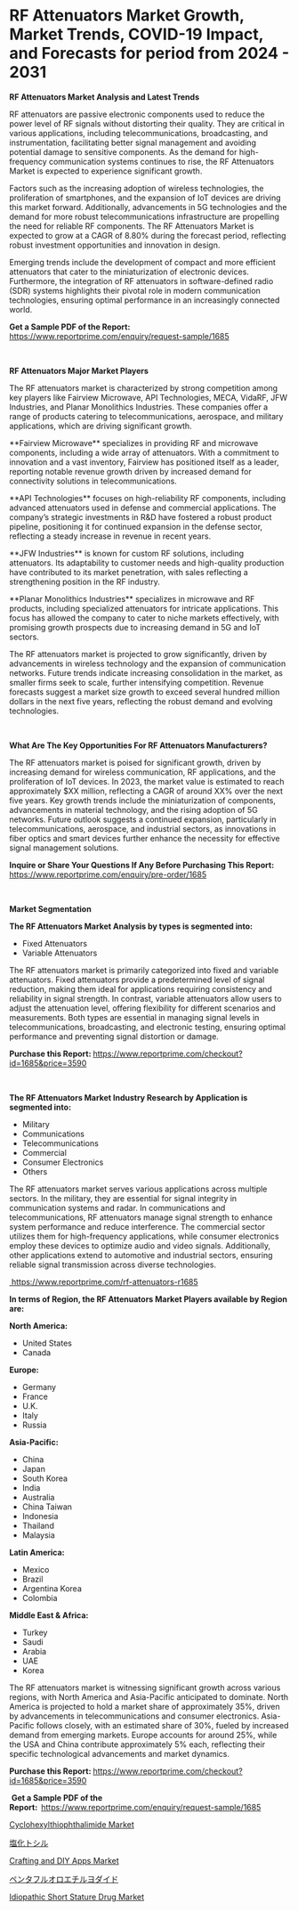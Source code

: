 <p><h1>RF Attenuators Market Growth, Market Trends, COVID-19 Impact, and Forecasts for period from 2024 - 2031</h1></p><p><strong>RF Attenuators Market Analysis and Latest Trends</strong></p>
<p><p>RF attenuators are passive electronic components used to reduce the power level of RF signals without distorting their quality. They are critical in various applications, including telecommunications, broadcasting, and instrumentation, facilitating better signal management and avoiding potential damage to sensitive components. As the demand for high-frequency communication systems continues to rise, the RF Attenuators Market is expected to experience significant growth.</p><p>Factors such as the increasing adoption of wireless technologies, the proliferation of smartphones, and the expansion of IoT devices are driving this market forward. Additionally, advancements in 5G technologies and the demand for more robust telecommunications infrastructure are propelling the need for reliable RF components. The RF Attenuators Market is expected to grow at a CAGR of 8.80% during the forecast period, reflecting robust investment opportunities and innovation in design. </p><p>Emerging trends include the development of compact and more efficient attenuators that cater to the miniaturization of electronic devices. Furthermore, the integration of RF attenuators in software-defined radio (SDR) systems highlights their pivotal role in modern communication technologies, ensuring optimal performance in an increasingly connected world.</p></p>
<p><strong>Get a Sample PDF of the Report:&nbsp;</strong> <a href="https://www.reportprime.com/enquiry/request-sample/1685">https://www.reportprime.com/enquiry/request-sample/1685</a></p>
<p>&nbsp;</p>
<p><strong>RF Attenuators Major Market Players</strong></p>
<p><p>The RF attenuators market is characterized by strong competition among key players like Fairview Microwave, API Technologies, MECA, VidaRF, JFW Industries, and Planar Monolithics Industries. These companies offer a range of products catering to telecommunications, aerospace, and military applications, which are driving significant growth.</p><p>**Fairview Microwave** specializes in providing RF and microwave components, including a wide array of attenuators. With a commitment to innovation and a vast inventory, Fairview has positioned itself as a leader, reporting notable revenue growth driven by increased demand for connectivity solutions in telecommunications.</p><p>**API Technologies** focuses on high-reliability RF components, including advanced attenuators used in defense and commercial applications. The company’s strategic investments in R&D have fostered a robust product pipeline, positioning it for continued expansion in the defense sector, reflecting a steady increase in revenue in recent years.</p><p>**JFW Industries** is known for custom RF solutions, including attenuators. Its adaptability to customer needs and high-quality production have contributed to its market penetration, with sales reflecting a strengthening position in the RF industry.</p><p>**Planar Monolithics Industries** specializes in microwave and RF products, including specialized attenuators for intricate applications. This focus has allowed the company to cater to niche markets effectively, with promising growth prospects due to increasing demand in 5G and IoT sectors.</p><p>The RF attenuators market is projected to grow significantly, driven by advancements in wireless technology and the expansion of communication networks. Future trends indicate increasing consolidation in the market, as smaller firms seek to scale, further intensifying competition. Revenue forecasts suggest a market size growth to exceed several hundred million dollars in the next five years, reflecting the robust demand and evolving technologies.</p></p>
<p>&nbsp;</p>
<p><strong>What Are The Key Opportunities For RF Attenuators Manufacturers?</strong></p>
<p><p>The RF attenuators market is poised for significant growth, driven by increasing demand for wireless communication, RF applications, and the proliferation of IoT devices. In 2023, the market value is estimated to reach approximately $XX million, reflecting a CAGR of around XX% over the next five years. Key growth trends include the miniaturization of components, advancements in material technology, and the rising adoption of 5G networks. Future outlook suggests a continued expansion, particularly in telecommunications, aerospace, and industrial sectors, as innovations in fiber optics and smart devices further enhance the necessity for effective signal management solutions.</p></p>
<p><strong>Inquire or Share Your Questions If Any Before Purchasing This Report:</strong> <a href="https://www.reportprime.com/enquiry/pre-order/1685">https://www.reportprime.com/enquiry/pre-order/1685</a></p>
<p>&nbsp;</p>
<p><strong>Market Segmentation</strong></p>
<p><strong>The RF Attenuators Market Analysis by types is segmented into:</strong></p>
<p><ul><li>Fixed Attenuators</li><li>Variable Attenuators</li></ul></p>
<p><p>The RF attenuators market is primarily categorized into fixed and variable attenuators. Fixed attenuators provide a predetermined level of signal reduction, making them ideal for applications requiring consistency and reliability in signal strength. In contrast, variable attenuators allow users to adjust the attenuation level, offering flexibility for different scenarios and measurements. Both types are essential in managing signal levels in telecommunications, broadcasting, and electronic testing, ensuring optimal performance and preventing signal distortion or damage.</p></p>
<p><strong>Purchase this Report:&nbsp;</strong><a href="https://www.reportprime.com/checkout?id=1685&price=3590">https://www.reportprime.com/checkout?id=1685&price=3590</a></p>
<p>&nbsp;</p>
<p><strong>The RF Attenuators Market Industry Research by Application is segmented into:</strong></p>
<p><ul><li>Military</li><li>Communications</li><li>Telecommunications</li><li>Commercial</li><li>Consumer Electronics</li><li>Others</li></ul></p>
<p><p>The RF attenuators market serves various applications across multiple sectors. In the military, they are essential for signal integrity in communication systems and radar. In communications and telecommunications, RF attenuators manage signal strength to enhance system performance and reduce interference. The commercial sector utilizes them for high-frequency applications, while consumer electronics employ these devices to optimize audio and video signals. Additionally, other applications extend to automotive and industrial sectors, ensuring reliable signal transmission across diverse technologies.</p></p>
<p><a href="https://www.reportprime.com/rf-attenuators-r1685">&nbsp;https://www.reportprime.com/rf-attenuators-r1685</a></p>
<p><strong>In terms of Region, the RF Attenuators Market Players available by Region are:</strong></p>
<p>
    <p> <strong> North America: </strong>
        <ul>
            <li>United States</li>
            <li>Canada</li>
        </ul>
        </p> 
    <p> <strong> Europe: </strong>
        <ul>
            <li>Germany</li>
            <li>France</li>
            <li>U.K.</li>
            <li>Italy</li>
            <li>Russia</li>
        </ul>
        </p> 
    <p> <strong> Asia-Pacific: </strong>
        <ul>
            <li>China</li>
            <li>Japan</li>
            <li>South Korea</li>
            <li>India</li>
            <li>Australia</li>
            <li>China Taiwan</li>
            <li>Indonesia</li>
            <li>Thailand</li>
            <li>Malaysia</li>
        </ul>
        </p> 
    <p> <strong> Latin America: </strong>
        <ul>
            <li>Mexico</li>
            <li>Brazil</li>
            <li>Argentina Korea</li>
            <li>Colombia</li>
        </ul>
        </p> 
    <p> <strong> Middle East & Africa: </strong>
        <ul>
            <li>Turkey</li>
            <li>Saudi</li>
            <li>Arabia</li>
            <li>UAE</li>
            <li>Korea</li>
        </ul>
    </p>
    </p>
<p><p>The RF attenuators market is witnessing significant growth across various regions, with North America and Asia-Pacific anticipated to dominate. North America is projected to hold a market share of approximately 35%, driven by advancements in telecommunications and consumer electronics. Asia-Pacific follows closely, with an estimated share of 30%, fueled by increased demand from emerging markets. Europe accounts for around 25%, while the USA and China contribute approximately 5% each, reflecting their specific technological advancements and market dynamics.</p></p>
<p><strong>Purchase this Report: </strong><a href="https://www.reportprime.com/checkout?id=1685&price=3590">https://www.reportprime.com/checkout?id=1685&price=3590</a></p>
<p>&nbsp;<strong>Get a Sample PDF of the Report:&nbsp;&nbsp;</strong><a href="https://www.reportprime.com/enquiry/request-sample/1685">https://www.reportprime.com/enquiry/request-sample/1685</a></p>
<p><strong></strong></p>
<p><p><a href="https://www.linkedin.com/pulse/cyclohexylthiophthalimide-market-research-report-forecast-growth-jvvnc?trackingId=Bt6hBsVZT5i4c8uxz8PUcA%3D%3D">Cyclohexylthiophthalimide Market</a></p><p><a href="https://medium.com/@tealricheld61/%E3%82%B0%E3%83%AD%E3%83%BC%E3%83%90%E3%83%AB%E3%83%88%E3%82%B7%E3%83%AB%E3%82%AF%E3%83%AD%E3%83%A9%E3%82%A4%E3%83%89%E5%B8%82%E5%A0%B4-%E5%B8%82%E5%A0%B4%E3%82%B7%E3%82%A7%E3%82%A2-%E5%B8%82%E5%A0%B4%E5%8B%95%E5%90%91-%E3%81%8A%E3%82%88%E3%81%B3%E5%B0%86%E6%9D%A5%E3%81%AE%E6%88%90%E9%95%B7%E3%82%92%E6%8E%A2%E3%82%8B-1ed303591d27">塩化トシル</a></p><p><a href="https://medium.com/@howelllesch2023/crafting-and-diy-apps-market-2024-2031-industry-insights-and-investment-opportunities-fa17d6277b0f">Crafting and DIY Apps Market</a></p><p><a href="https://medium.com/@tealricheld61/%E3%82%B0%E3%83%AD%E3%83%BC%E3%83%90%E3%83%AB%E3%83%9A%E3%83%B3%E3%82%BF%E3%83%95%E3%83%AB%E3%82%AA%E3%83%AD%E3%82%A8%E3%83%81%E3%83%AB%E3%83%A8%E3%82%A6%E5%8C%96%E7%89%A9%E5%B8%82%E5%A0%B4%E3%81%AE%E6%96%B0%E3%81%9F%E3%81%AA%E6%A9%9F%E4%BC%9A%E3%81%A8%E8%AA%B2%E9%A1%8C-2024%E5%B9%B4-2031%E5%B9%B4-aef692c55bc0">ペンタフルオロエチルヨダイド</a></p><p><a href="https://issuu.com/reportprime-2/docs/idiopathic-short-stature-drug-marke_4114ef509eec81">Idiopathic Short Stature Drug Market</a></p></p>